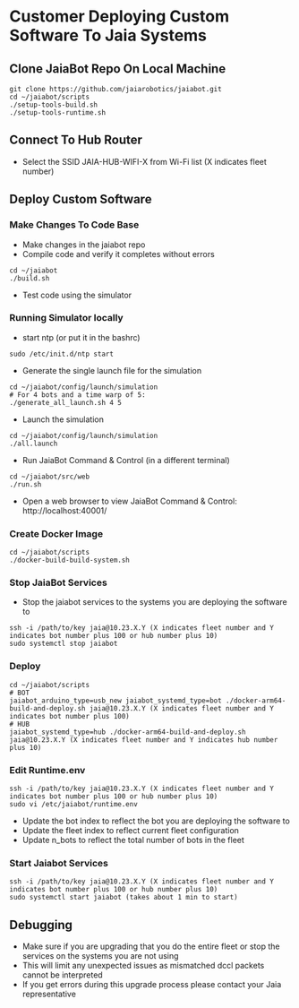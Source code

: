 # Customer Deploying Custom Software To Jaia Systems

## Clone JaiaBot Repo On Local Machine

```
git clone https://github.com/jaiarobotics/jaiabot.git
cd ~/jaiabot/scripts
./setup-tools-build.sh
./setup-tools-runtime.sh
```

## Connect To Hub Router

* Select the SSID JAIA-HUB-WIFI-X from Wi-Fi list (X indicates fleet number)

## Deploy Custom Software

### Make Changes To Code Base

* Make changes in the jaiabot repo
* Compile code and verify it completes without errors
```
cd ~/jaiabot
./build.sh
```

* Test code using the simulator

### Running Simulator locally

* start ntp (or put it in the bashrc)
```
sudo /etc/init.d/ntp start
```

* Generate the single launch file for the simulation
```
cd ~/jaiabot/config/launch/simulation
# For 4 bots and a time warp of 5:
./generate_all_launch.sh 4 5
```

* Launch the simulation
```
cd ~/jaiabot/config/launch/simulation
./all.launch
```

* Run JaiaBot Command & Control (in a different terminal)
```
cd ~/jaiabot/src/web
./run.sh
```

* Open a web browser to view JaiaBot Command & Control:    http://localhost:40001/

### Create Docker Image

```
cd ~/jaiabot/scripts
./docker-build-build-system.sh
```

### Stop JaiaBot Services

* Stop the jaiabot services to the systems you are deploying the software to

```
ssh -i /path/to/key jaia@10.23.X.Y (X indicates fleet number and Y indicates bot number plus 100 or hub number plus 10)
sudo systemctl stop jaiabot
```

### Deploy

```
cd ~/jaiabot/scripts
# BOT
jaiabot_arduino_type=usb_new jaiabot_systemd_type=bot ./docker-arm64-build-and-deploy.sh jaia@10.23.X.Y (X indicates fleet number and Y indicates bot number plus 100)
# HUB
jaiabot_systemd_type=hub ./docker-arm64-build-and-deploy.sh jaia@10.23.X.Y (X indicates fleet number and Y indicates hub number plus 10)
```

### Edit Runtime.env

```
ssh -i /path/to/key jaia@10.23.X.Y (X indicates fleet number and Y indicates bot number plus 100 or hub number plus 10)
sudo vi /etc/jaiabot/runtime.env
```

* Update the bot index to reflect the bot you are deploying the software to
* Update the fleet index to reflect current fleet configuration
* Update n_bots to reflect the total number of bots in the fleet

### Start Jaiabot Services

```
ssh -i /path/to/key jaia@10.23.X.Y (X indicates fleet number and Y indicates bot number plus 100 or hub number plus 10)
sudo systemctl start jaiabot (takes about 1 min to start)
```

## Debugging

* Make sure if you are upgrading that you do the entire fleet or stop the services on the systems you are not using
* This will limit any unexpected issues as mismatched dccl packets cannot be interpreted
* If you get errors during this upgrade process please contact your Jaia representative
